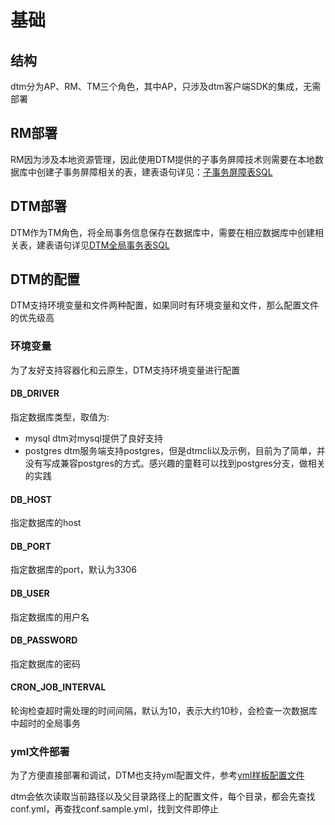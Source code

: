 # 基础

## 结构
dtm分为AP、RM、TM三个角色，其中AP，只涉及dtm客户端SDK的集成，无需部署

## RM部署
RM因为涉及本地资源管理，因此使用DTM提供的子事务屏障技术则需要在本地数据库中创建子事务屏障相关的表，建表语句详见：[子事务屏障表SQL](https://github.com/yedf/dtm/tree/main/dtmcli/barrier.mysql.sql)

## DTM部署
DTM作为TM角色，将全局事务信息保存在数据库中，需要在相应数据库中创建相关表，建表语句详见[DTM全局事务表SQL](https://github.com/yedf/dtm/blob/main/dtmsvr/dtmsvr.mysql.sql)

## DTM的配置
DTM支持环境变量和文件两种配置，如果同时有环境变量和文件，那么配置文件的优先级高

### 环境变量
为了友好支持容器化和云原生，DTM支持环境变量进行配置

#### DB_DRIVER
指定数据库类型，取值为:

- mysql dtm对mysql提供了良好支持
- postgres dtm服务端支持postgres，但是dtmcli以及示例，目前为了简单，并没有写成兼容postgres的方式。感兴趣的童鞋可以找到postgres分支，做相关的实践

#### DB_HOST

指定数据库的host

#### DB_PORT
指定数据库的port，默认为3306

#### DB_USER
指定数据库的用户名

#### DB_PASSWORD
指定数据库的密码

#### CRON_JOB_INTERVAL
轮询检查超时需处理的时间间隔，默认为10，表示大约10秒，会检查一次数据库中超时的全局事务

### yml文件部署
为了方便直接部署和调试，DTM也支持yml配置文件，参考[yml样板配置文件](https://github.com/yedf/dtm/blob/main/conf.sample.yml)

dtm会依次读取当前路径以及父目录路径上的配置文件，每个目录，都会先查找conf.yml，再查找conf.sample.yml，找到文件即停止